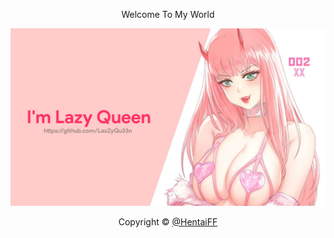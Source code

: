 <!-----{ Copyright © @LazZyQu33n }---->

<div align="center">

Welcome To My World
<br>

[![@LazZyQu33n](https://github.com/LazZyQu33n/LazZyQu33n/blob/main/Resources/LyQ.png)](https://github.com/HentaiFF) 


Copyright © [@HentaiFF](https://github.com/HentaiFF)

<!-----{ Copyright © @LazZyQu33n }---->
